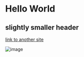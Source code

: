 # Hello World

## slightly smaller header

[link to another site](https://m.amtrak.com/h5/r/www.amtrak.com/timetables.html?pageID=schedules)

![image](hello-world/library.jpg)
        
